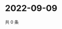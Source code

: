 # 2022-09-09

共 0 条

<!-- BEGIN WEIBO -->
<!-- 最后更新时间 Fri Sep 09 2022 00:24:07 GMT+0800 (China Standard Time) -->

<!-- END WEIBO -->

